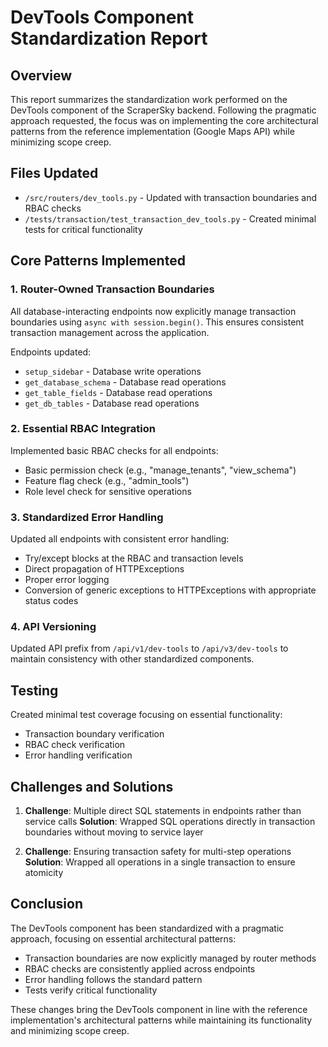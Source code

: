 # DevTools Component Standardization Report

## Overview

This report summarizes the standardization work performed on the DevTools component of the ScraperSky backend. Following the pragmatic approach requested, the focus was on implementing the core architectural patterns from the reference implementation (Google Maps API) while minimizing scope creep.

## Files Updated

- `/src/routers/dev_tools.py` - Updated with transaction boundaries and RBAC checks
- `/tests/transaction/test_transaction_dev_tools.py` - Created minimal tests for critical functionality

## Core Patterns Implemented

### 1. Router-Owned Transaction Boundaries

All database-interacting endpoints now explicitly manage transaction boundaries using `async with session.begin()`. This ensures consistent transaction management across the application.

Endpoints updated:
- `setup_sidebar` - Database write operations
- `get_database_schema` - Database read operations
- `get_table_fields` - Database read operations
- `get_db_tables` - Database read operations

### 2. Essential RBAC Integration

Implemented basic RBAC checks for all endpoints:
- Basic permission check (e.g., "manage_tenants", "view_schema")
- Feature flag check (e.g., "admin_tools")
- Role level check for sensitive operations

### 3. Standardized Error Handling

Updated all endpoints with consistent error handling:
- Try/except blocks at the RBAC and transaction levels
- Direct propagation of HTTPExceptions
- Proper error logging
- Conversion of generic exceptions to HTTPExceptions with appropriate status codes

### 4. API Versioning

Updated API prefix from `/api/v1/dev-tools` to `/api/v3/dev-tools` to maintain consistency with other standardized components.

## Testing

Created minimal test coverage focusing on essential functionality:
- Transaction boundary verification
- RBAC check verification
- Error handling verification

## Challenges and Solutions

1. **Challenge**: Multiple direct SQL statements in endpoints rather than service calls
   **Solution**: Wrapped SQL operations directly in transaction boundaries without moving to service layer

2. **Challenge**: Ensuring transaction safety for multi-step operations
   **Solution**: Wrapped all operations in a single transaction to ensure atomicity

## Conclusion

The DevTools component has been standardized with a pragmatic approach, focusing on essential architectural patterns:
- Transaction boundaries are now explicitly managed by router methods
- RBAC checks are consistently applied across endpoints
- Error handling follows the standard pattern
- Tests verify critical functionality

These changes bring the DevTools component in line with the reference implementation's architectural patterns while maintaining its functionality and minimizing scope creep.
